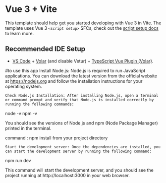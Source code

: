 # Vue 3 + Vite

This template should help get you started developing with Vue 3 in Vite. The template uses Vue 3 `<script setup>` SFCs, check out the [script setup docs](https://v3.vuejs.org/api/sfc-script-setup.html#sfc-script-setup) to learn more.

## Recommended IDE Setup

- [VS Code](https://code.visualstudio.com/) + [Volar](https://marketplace.visualstudio.com/items?itemName=Vue.volar) (and disable Vetur) + [TypeScript Vue Plugin (Volar)](https://marketplace.visualstudio.com/items?itemName=Vue.vscode-typescript-vue-plugin).

#to use this app
Install Node.js: Node.js is required to run JavaScript applications. You can download the latest version from the official website at https://nodejs.org and follow the installation instructions for your operating system.

    Check Node.js Installation: After installing Node.js, open a terminal or command prompt and verify that Node.js is installed correctly by running the following commands:

node -v
npm -v

You should see the versions of Node.js and npm (Node Package Manager) printed in the terminal.

command : npm install
from your project directory

    Start the development server: Once the dependencies are installed, you can start the development server by running the following command:


npm run dev

This command will start the development server, and you should see the project running at http://localhost:3000 in your web browser.
